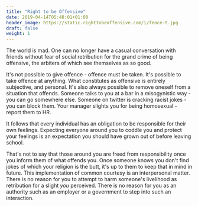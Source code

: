 ```yaml
---
title: "Right to be Offensive"
date: 2019-04-14T05:48:01+01:00
header_image: https://static.righttobeoffensive.com/i/fence-t.jpg
draft: false
weight: 1
---
```


The world is mad.  One can no longer have a casual conversation with friends without fear of social retribution for the grand crime of being offensive, the arbiters of which see themselves as so good.

<!--more-->

It's not possible to give offence - offence must be taken.  It's possible to take offence at anything.  What constitutes as offensive is entirely subjective, and personal.  It's also always possible to remove oneself from a situation that offends.  Someone talks to you at a bar in a misogynistic way - you can go somewhere else.  Someone on twitter is cracking racist jokes - you can block them.  Your manager slights you for being homosexual - report them to HR.

It follows that every individual has an obligation to be responsible for their own feelings.  Expecting everyone around you to coddle you and protect your feelings is an expectation you should have grown out of before leaving school.

That's not to say that those around you are freed from responsibility once you inform them of what offends you.  Once someone knows you don't find jokes of which your religion is the butt, it's up to them to keep that in mind in future.  This implementation of common courtesy is an interpersonal matter.  There is no reason for you to attempt to harm someone's livelihood as retribution for a slight _you_ perceived.  There is no reason for you as an authority such as an employer or a government to step into such an interaction.

